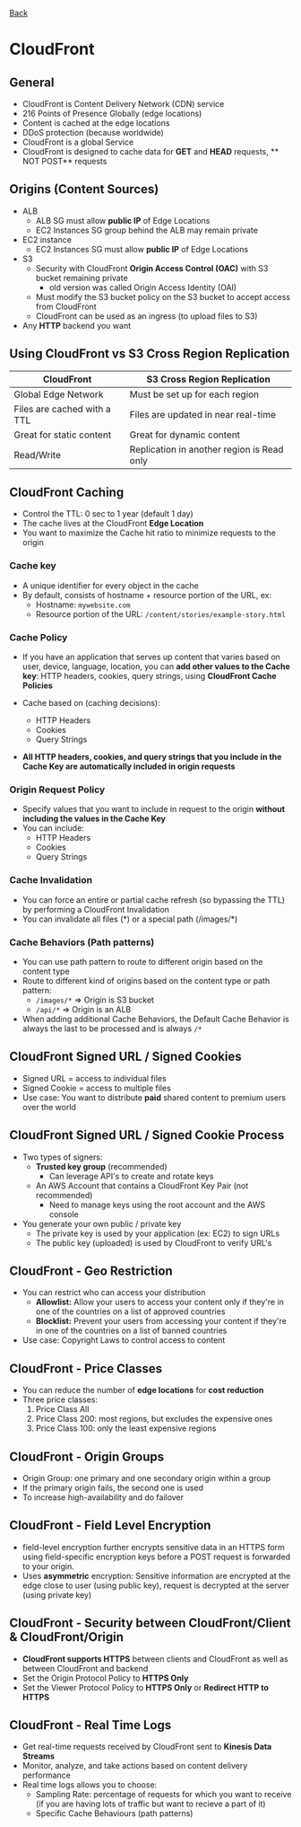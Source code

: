 [Back](./AWS.md)

# CloudFront

## General

- CloudFront is Content Delivery Network (CDN) service
- 216 Points of Presence Globally (edge locations)
- Content is cached at the edge locations
- DDoS protection (because worldwide)
- CloudFront is a global Service
- CloudFront is designed to cache data for **GET** and **HEAD** requests, ** NOT POST** requests

## Origins (Content Sources)

- ALB
  - ALB SG must allow **public IP** of Edge Locations
  - EC2 Instances SG group behind the ALB may remain private
- EC2 instance
  - EC2 Instances SG must allow **public IP** of Edge Locations
- S3
  - Security with CloudFront **Origin Access Control (OAC)** with S3 bucket remaining private
    - old version was called Origin Access Identity (OAI)
  - Must modify the S3 bucket policy on the S3 bucket to accept access from CloudFront
  - CloudFront can be used as an ingress (to upload files to S3)
- Any **HTTP** backend you want

## Using CloudFront vs S3 Cross Region Replication

| CloudFront                  | S3 Cross Region Replication                |
| --------------------------- | ------------------------------------------ |
| Global Edge Network         | Must be set up for each region             |
| Files are cached with a TTL | Files are updated in near real-time        |
| Great for static content    | Great for dynamic content                  |
| Read/Write                  | Replication in another region is Read only |

## CloudFront Caching

- Control the TTL: 0 sec to 1 year (default 1 day)
- The cache lives at the CloudFront **Edge Location**
- You want to maximize the Cache hit ratio to minimize requests to the origin

### Cache key

- A unique identifier for every object in the cache
- By default, consists of hostname + resource portion of the URL, ex:
  - Hostname: `mywebsite.com`
  - Resource portion of the URL: `/content/stories/example-story.html`

### Cache Policy

- If you have an application that serves up content that varies based on user, device, language, location, you can **add other values to the Cache key**: HTTP headers, cookies, query strings, using **CloudFront Cache Policies**
- Cache based on (caching decisions):

  - HTTP Headers
  - Cookies
  - Query Strings

- **All HTTP headers, cookies, and query strings that you include in the Cache Key are automatically included in origin requests**

### Origin Request Policy

- Specify values that you want to include in request to the origin **without including the values in the Cache Key**
- You can include:
  - HTTP Headers
  - Cookies
  - Query Strings

### Cache Invalidation

- You can force an entire or partial cache refresh (so bypassing the TTL) by performing a CloudFront Invalidation
- You can invalidate all files (\*) or a special path (/images/\*)

### Cache Behaviors (Path patterns)

- You can use path pattern to route to different origin based on the content type
- Route to different kind of origins based on the content type or path pattern:
  - `/images/*` => Origin is S3 bucket
  - `/api/*` => Origin is an ALB
- When adding additional Cache Behaviors, the Default Cache Behavior is always the last to be processed and is always `/*`

## CloudFront Signed URL / Signed Cookies

- Signed URL = access to individual files
- Signed Cookie = access to multiple files
- Use case: You want to distribute **paid** shared content to premium users over the world

## CloudFront Signed URL / Signed Cookie Process

- Two types of signers:
  - **Trusted key group** (recommended)
    - Can leverage API's to create and rotate keys
  - An AWS Account that contains a CloudFront Key Pair (not recommended)
    - Need to manage keys using the root account and the AWS console
- You generate your own public / private key
  - The private key is used by your application (ex: EC2) to sign URLs
  - The public key (uploaded) is used by CloudFront to verify URL's

## CloudFront - Geo Restriction

- You can restrict who can access your distribution
  - **Allowlist:** Allow your users to access your content only if they're in one of the countries on a list of approved countries
  - **Blocklist:** Prevent your users from accessing your content if they're in one of the countries on a list of banned countries
- Use case: Copyright Laws to control access to content

## CloudFront - Price Classes

- You can reduce the number of **edge locations** for **cost reduction**
- Three price classes:
  1. Price Class All
  2. Price Class 200: most regions, but excludes the expensive ones
  3. Price Class 100: only the least expensive regions

## CloudFront - Origin Groups

- Origin Group: one primary and one secondary origin within a group
- If the primary origin fails, the second one is used
- To increase high-availability and do failover

## CloudFront - Field Level Encryption

- field-level encryption further encrypts sensitive data in an HTTPS form using field-specific encryption keys before a POST request is forwarded to your origin.
- Uses **asymmetric** encryption: Sensitive information are encrypted at the edge close to user (using public key), request is decrypted at the server (using private key)

## CloudFront - Security between CloudFront/Client & CloudFront/Origin

- **CloudFront supports HTTPS** between clients and CloudFront as well as between CloudFront and backend
- Set the Origin Protocol Policy to **HTTPS Only**
- Set the Viewer Protocol Policy to **HTTPS Only** or **Redirect HTTP to HTTPS**

## CloudFront - Real Time Logs

- Get real-time requests received by CloudFront sent to **Kinesis Data Streams**
- Monitor, analyze, and take actions based on content delivery performance
- Real time logs allows you to choose:
  - Sampling Rate: percentage of requests for which you want to receive (if you are having lots of traffic but want to recieve a part of it)
  - Specific Cache Behaviours (path patterns)
